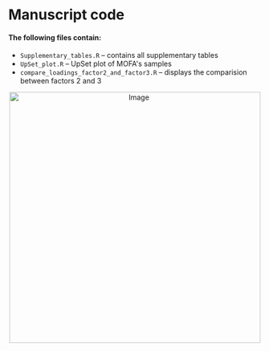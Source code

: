 # **Manuscript code**

#### The following files contain:
- `Supplementary_tables.R` – contains all supplementary tables
- `UpSet_plot.R` – UpSet plot of  MOFA's samples
- `compare_loadings_factor2_and_factor3.R` – displays the comparision between factors 2 and 3

<p align="center">
  <img src="https://github.com/user-attachments/assets/8f0e848e-7193-4030-8ad3-08dd0a6504d2" alt="Image" width="500"/>
</p>



